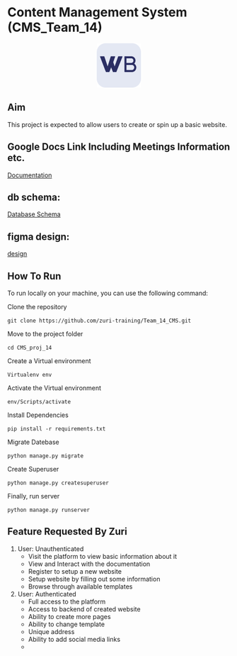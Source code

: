 # Content Management System (CMS_Team_14)
<p align="center">
  <img width="100" height="100" src="https://github.com/zuri-training/Team_14_CMS/blob/main/template/images/webBuildr.png">
</p>

## Aim
This project is expected to allow users to create or spin up a basic website.

## Google Docs Link Including Meetings Information etc. 
[Documentation](https://docs.google.com/document/u/0/d/11qXZp9zK4tGaMCZRzA6e-6c6V6iFT2bUUeJFTzksjG0/mobilebasic)

## db schema:
[Database Schema](https://cacoo.com/diagrams/3bidFKDK0MhYkbBU/B208B?reload_rt=1659123507956_0&reload_dc=1659139986069_0)

## figma design:

[design](https://www.google.com/url?q=https://www.google.com/url?q%3Dhttps://www.figma.com/file/KUXA9TjkYyUWDkSNTewHbU/CMS%26amp;sa%3DD%26amp;source%3Deditors%26amp;ust%3D1659469559838528%26amp;usg%3DAOvVaw1VT_BeRd1sxOaw2FH4Zhsw&sa=D&source=docs&ust=1659469559887420&usg=AOvVaw2JIALqcELgklhbtcRQelAr)

## How To Run
 To run locally on your machine, you can use the following command:

Clone the repository

	git clone https://github.com/zuri-training/Team_14_CMS.git
	
Move to the project folder

	cd CMS_proj_14

Create a Virtual environment

	Virtualenv env

Activate the Virtual environment

	env/Scripts/activate

Install Dependencies

	pip install -r requirements.txt

Migrate Datebase

	python manage.py migrate

Create Superuser

	python manage.py createsuperuser

Finally, run  server

	python manage.py runserver

## Feature Requested By Zuri

1. User: Unauthenticated
	- Visit the platform to view basic information about it
	- View and Interact with the documentation
	- Register to setup a new website
	- Setup website by filling out some information
	- Browse through available templates 
2. User: Authenticated
	- Full access to the platform
	- Access to backend of created website
	- Ability to create more pages
	- Ability to change template
	- Unique address
	- Ability to add social media links
	- 
